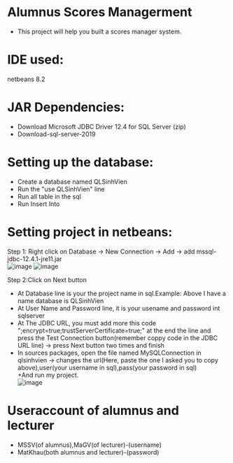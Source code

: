 # Alumnus Scores Managerment
+ This project will help you built a scores manager system.
# IDE used:
  netbeans 8.2
# JAR Dependencies:
  + Download Microsoft JDBC Driver 12.4 for SQL Server (zip)
  + Download-sql-server-2019
# Setting up the database:
  + Create a database named QLSinhVien  
  + Run the "use QLSinhVien" line  
  + Run all table in the sql  
  + Run Insert Into  
# Setting project in netbeans:
   Step 1: Right click on Database -> New Connection -> Add -> add mssql-jdbc-12.4.1-jre11.jar        
  ![image](https://github.com/Khoavo26042004/AlumnusScoresManagerment/assets/154489298/33f8949d-9a11-44a8-818a-df35917d8b40) ![image](https://github.com/Khoavo26042004/AlumnusScoresManagerment/assets/154489298/21397bed-b151-42a4-9223-1437dd8fbca4)
  
   Step 2:Click on Next button  
  + At Database line is your the project name in sql.Example: Above I have a name database is QLSinhVien  
  + At User Name and Password line, it is your usename and password int sqlserver  
  + At The JDBC URL, you must add more this code ";encrypt=true;trustServerCertificate=true;" at the end the line and press the Test Connection button(remember coppy code in the JDBC URL line) -> press Next button two times and finish  
  + In sources packages, open the file named MySQLConnection in qlsinhvien -> changes the url(Here, paste the one I asked you to copy above),user(your username in sql),pass(your password in sql)  
  +And run my project.  
  ![image](https://github.com/Khoavo26042004/AlumnusScoresManagerment/assets/154489298/84eae431-2bde-421f-a5ed-9c45b1c60593)  
  

# Useraccount of alumnus and lecturer 
  + MSSV(of alumnus),MaGV(of lecturer)-(username)   
  + MatKhau(both alumnus and lecturer)-(password)


